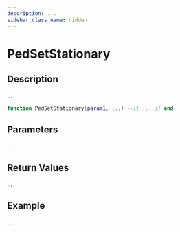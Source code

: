 ```yaml
---
description: ...
sidebar_class_name: hidden
---
```


# PedSetStationary

## Description

...

```lua
function PedSetStationary(param1, ...) --[[ ... ]] end
```

## Parameters

...

## Return Values

...

## Example

...

